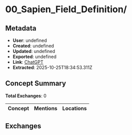 # 00_Sapien_Field_Definition/

## Metadata

- **User**: undefined
- **Created**: undefined
- **Updated**: undefined
- **Exported**: undefined
- **Link**: [ChatGPT](undefined)
- **Extracted**: 2025-10-25T18:34:53.311Z

## Concept Summary

**Total Exchanges**: 0

| Concept | Mentions | Locations |
|---------|----------|----------|

## Exchanges

